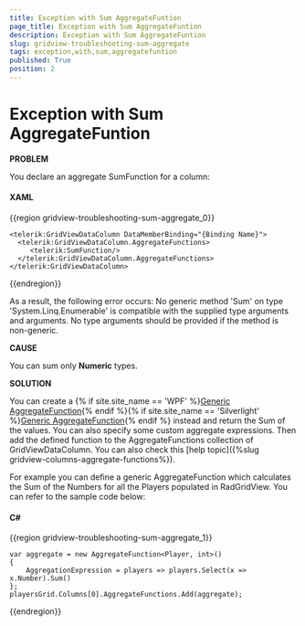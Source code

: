 ```yaml
---
title: Exception with Sum AggregateFuntion
page_title: Exception with Sum AggregateFuntion
description: Exception with Sum AggregateFuntion
slug: gridview-troubleshooting-sum-aggregate
tags: exception,with,sum,aggregatefuntion
published: True
position: 2
---
```


# Exception with Sum AggregateFuntion

__PROBLEM__

You declare an aggregate SumFunction for a column:

#### __XAML__

{{region gridview-troubleshooting-sum-aggregate_0}}

	<telerik:GridViewDataColumn DataMemberBinding="{Binding Name}">
	  <telerik:GridViewDataColumn.AggregateFunctions>
	     <telerik:SumFunction/>
	  </telerik:GridViewDataColumn.AggregateFunctions>
	</telerik:GridViewDataColumn>
{{endregion}}

As a result, the following error occurs: No generic method 'Sum' on type 'System.Linq.Enumerable' is compatible with the supplied type arguments and arguments. No type arguments should be provided if the method is non-generic.
        
__CAUSE__

You can sum only __Numeric__ types.
        
__SOLUTION__

You can create a {% if site.site_name == 'WPF' %}[Generic AggregateFunction](http://www.telerik.com/help/wpf/allmembers_t_telerik_windows_data_aggregatefunction_2.html){% endif %}{% if site.site_name == 'Silverlight' %}[Generic AggregateFunction](http://www.telerik.com/help/silverlight/allmembers_t_telerik_windows_data_aggregatefunction_2.html){% endif %} instead and return the Sum of the values. You can also specify some custom aggregate expressions. Then add the defined function to the AggregateFunctions collection of GridViewDataColumn. You can also check this [help topic]({%slug gridview-columns-aggregate-functions%}).
        
For example you can define a generic AggregateFunction which calculates the Sum of the Numbers for all the Players populated in RadGridView. You can refer to the sample code below:
        

#### __C#__

{{region gridview-troubleshooting-sum-aggregate_1}}

	var aggregate = new AggregateFunction<Player, int>()
	{
		AggregationExpression = players => players.Select(x => x.Number).Sum()
	};
	playersGrid.Columns[0].AggregateFunctions.Add(aggregate);
{{endregion}}

